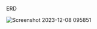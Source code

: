ERD

![Screenshot 2023-12-08 095851](https://github.com/Nazaninns/Snapp-Food/assets/119098166/bd5624bd-c988-463d-a046-b5ee36322715)
